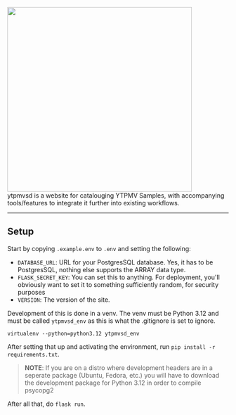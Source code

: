 <img src="https://github.com/user-attachments/assets/ebd1c2e4-5b1a-4068-9b88-d8ddc8991b77" style="width: 30em;"><br>
ytpmvsd is a website for catalouging YTPMV Samples, with accompanying tools/features to integrate it further into existing workflows.

---

## Setup

Start by copying `.example.env` to `.env` and setting the following:

- `DATABASE_URL`: URL for your PostgresSQL database. Yes, it has to be PostgresSQL, nothing else supports the ARRAY data type.
- `FLASK_SECRET_KEY`: You can set this to anything. For deployment, you'll obviously want to set it to something sufficiently random, for security purposes
- `VERSION`: The version of the site.

Development of this is done in a venv. The venv must be Python 3.12 and must be called `ytpmvsd_env` as this is what the .gitignore is set to ignore.

`virtualenv --python=python3.12 ytpmvsd_env`

After setting that up and activating the environment, run `pip install -r requirements.txt`.

> **NOTE**: If you are on a distro where development headers are in a seperate package (Ubuntu, Fedora, etc.) you will have to download the development package for Python 3.12 in order to compile psycopg2

After all that, do `flask run`.
